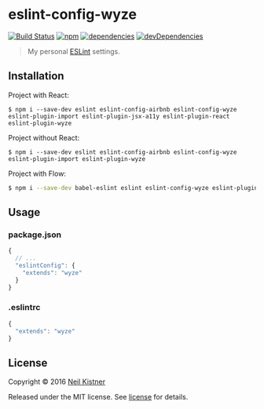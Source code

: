 # eslint-config-wyze

[![Build Status][travis-image]][travis-url]
[![npm][npm-image]][npm-url]
[![dependencies][deps-image]][deps-url]
[![devDependencies][depsdev-image]][depsdev-url]

> My personal [ESLint](//github.com/eslint/eslint) settings.

## Installation

Project with React:

```shell
$ npm i --save-dev eslint eslint-config-airbnb eslint-config-wyze eslint-plugin-import eslint-plugin-jsx-a11y eslint-plugin-react eslint-plugin-wyze
```

Project without React:

```shell
$ npm i --save-dev eslint eslint-config-airbnb eslint-config-wyze eslint-plugin-import eslint-plugin-wyze
```

Project with Flow:

```sh
$ npm i --save-dev babel-eslint eslint eslint-config-wyze eslint-plugin-flowtype
```

## Usage

### package.json

```js
{
  // ...
  "eslintConfig": {
    "extends": "wyze"
  }
}
```

### .eslintrc

```js
{
  "extends": "wyze"
}
```

## License

Copyright © 2016 [Neil Kistner](//github.com/wyze)

Released under the MIT license. See [license](license) for details.

[travis-image]: https://img.shields.io/travis/wyze/eslint-config-wyze.svg?style=flat-square
[travis-url]: https://travis-ci.org/wyze/eslint-config-wyze

[npm-image]: https://img.shields.io/npm/v/eslint-config-wyze.svg?style=flat-square
[npm-url]: https://npmjs.com/package/eslint-config-wyze

[deps-image]: https://img.shields.io/david/wyze/eslint-config-wyze.svg?style=flat-square
[deps-url]: https://david-dm.org/wyze/eslint-config-wyze

[depsdev-image]: https://img.shields.io/david/dev/wyze/eslint-config-wyze.svg?style=flat-square
[depsdev-url]: https://david-dm.org/wyze/eslint-config-wyze#info=devDependencies
